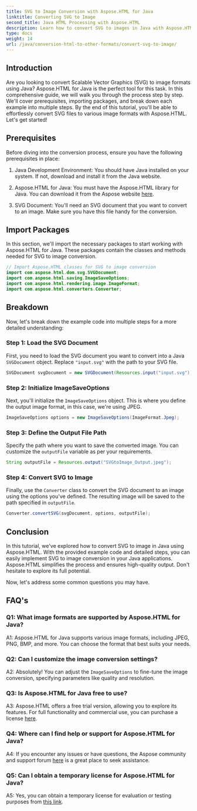 ```yaml
---
title: SVG to Image Conversion with Aspose.HTML for Java
linktitle: Converting SVG to Image
second_title: Java HTML Processing with Aspose.HTML
description: Learn how to convert SVG to images in Java with Aspose.HTML. Comprehensive guide for high-quality output.
type: docs
weight: 14
url: /java/conversion-html-to-other-formats/convert-svg-to-image/
---
```

## Introduction

Are you looking to convert Scalable Vector Graphics (SVG) to image formats using Java? Aspose.HTML for Java is the perfect tool for this task. In this comprehensive guide, we will walk you through the process step by step. We'll cover prerequisites, importing packages, and break down each example into multiple steps. By the end of this tutorial, you'll be able to effortlessly convert SVG files to various image formats with Aspose.HTML. Let's get started!

## Prerequisites

Before diving into the conversion process, ensure you have the following prerequisites in place:

1. Java Development Environment: You should have Java installed on your system. If not, download and install it from the Java website.

2. Aspose.HTML for Java: You must have the Aspose.HTML library for Java. You can download it from the Aspose website [here](https://releases.aspose.com/html/java/).

3. SVG Document: You'll need an SVG document that you want to convert to an image. Make sure you have this file handy for the conversion.

## Import Packages

In this section, we'll import the necessary packages to start working with Aspose.HTML for Java. These packages contain the classes and methods needed for SVG to image conversion.

```java
// Import Aspose.HTML classes for SVG to image conversion
import com.aspose.html.dom.svg.SVGDocument;
import com.aspose.html.saving.ImageSaveOptions;
import com.aspose.html.rendering.image.ImageFormat;
import com.aspose.html.converters.Converter;
```

## Breakdown 

Now, let's break down the example code into multiple steps for a more detailed understanding:

### Step 1: Load the SVG Document

First, you need to load the SVG document you want to convert into a Java `SVGDocument` object. Replace `"input.svg"` with the path to your SVG file.

```java
SVGDocument svgDocument = new SVGDocument(Resources.input("input.svg"));
```

### Step 2: Initialize ImageSaveOptions

Next, you'll initialize the `ImageSaveOptions` object. This is where you define the output image format, in this case, we're using JPEG.

```java
ImageSaveOptions options = new ImageSaveOptions(ImageFormat.Jpeg);
```

### Step 3: Define the Output File Path

Specify the path where you want to save the converted image. You can customize the `outputFile` variable as per your requirements.

```java
String outputFile = Resources.output("SVGtoImage_Output.jpeg");
```

### Step 4: Convert SVG to Image

Finally, use the `Converter` class to convert the SVG document to an image using the options you've defined. The resulting image will be saved to the path specified in `outputFile`.

```java
Converter.convertSVG(svgDocument, options, outputFile);
```

## Conclusion

In this tutorial, we've explored how to convert SVG to image in Java using Aspose.HTML. With the provided example code and detailed steps, you can easily implement SVG to image conversion in your Java applications. Aspose.HTML simplifies the process and ensures high-quality output. Don't hesitate to explore its full potential.

Now, let's address some common questions you may have.

## FAQ's

### Q1: What image formats are supported by Aspose.HTML for Java?

A1: Aspose.HTML for Java supports various image formats, including JPEG, PNG, BMP, and more. You can choose the format that best suits your needs.

### Q2: Can I customize the image conversion settings?

A2: Absolutely! You can adjust the `ImageSaveOptions` to fine-tune the image conversion, specifying parameters like quality and resolution.

### Q3: Is Aspose.HTML for Java free to use?

A3: Aspose.HTML offers a free trial version, allowing you to explore its features. For full functionality and commercial use, you can purchase a license [here](https://purchase.aspose.com/buy).

### Q4: Where can I find help or support for Aspose.HTML for Java?

A4: If you encounter any issues or have questions, the Aspose community and support forum [here](https://forum.aspose.com/) is a great place to seek assistance.

### Q5: Can I obtain a temporary license for Aspose.HTML for Java?

A5: Yes, you can obtain a temporary license for evaluation or testing purposes from [this link](https://purchase.aspose.com/temporary-license/).
